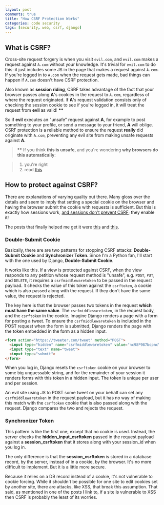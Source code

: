 ```yaml
---
layout: post
comments: true
title: "How CSRF Protection Works"
categories: code security
tags: [security, web, csrf, django]
---
```


## What is CSRF?

Cross-site request forgery is when you visit `evil.com`, and `evil.com` makes a request against `A.com` without your knowledge. It's trivial for `evil.com` to do this: it just includes some JS in the page that makes a request against `A.com`. If you're logged in to `A.com` when the request gets made, bad things can happen if `A.com` doesn't have CSRF protection.

Also known as __session riding__, CSRF takes advantage of the fact that your browser passes along __A__'s cookies in the request to `A.com`, regardless of where the request originated. If __A__'s request validation consists only of checking the session cookie to see if you're logged in, it will treat the request from __evil__ as valid! __\*\*__

So if __evil__ executes an "unsafe" request against __A__, for example to post something to your profile, or send a message to your friend, __A__ will oblige. CSRF protection is a reliable method to ensure the request __really__ did originate with `A.com`, preventing any evil site from making unsafe requests against __A__.

>__\*\*__ If you think __this is unsafe__, and you're wondering __why browsers do this automatically__:

>1. you're right
>2. read [this](/post/browser-security-worse-is-better)


## How to protect against CSRF?

There are explanations of varying quality out there. Many gloss over the details and seem to imply that setting a special cookie on the browser and having the browser submit the cookie with requests is sufficient. But this is exactly how sessions work, [and sessions don't prevent CSRF](https://www.owasp.org/index.php/Cross-Site_Request_Forgery_(CSRF)#Prevention_measures_that_do_NOT_work); they enable it!

The posts that finally helped me get it were [this](http://security.stackexchange.com/questions/47198/is-djangos-built-in-csrf-protection-enough) and [this](https://cloudunder.io/blog/csrf-token/).


### Double-Submit Cookie

Basically, there are are two patterns for stopping CSRF attacks: __Double-Submit Cookie__ and __Synchronizer Token__. Since I'm a Python fan, I'll start with the one used by Django, __Double-Submit Cookie__.

It works like this. If a view is protected against CSRF, when the view responds to any petition whose request method is "unsafe", e.g. `POST`, `PUT`, and `DELETE`, it requires a `csrfmiddlewaretoken` to be passed in the request payload. It checks the value of this token against the `csrftoken`, a cookie which is also passed along with the request. If they don't have the same value, the request is rejected.

The key here is that the browser passes two tokens in the request __which must have the same value__. The `csrfmiddlewaretoken`, in the request body, and the `csrftoken` in the cookie. Imagine Django renders a page with a form for posting a tweet. To ensure the `csrfmiddlewaretoken` is included in the POST request when the form is submitted, Django renders the page with the token embedded in the form as a hidden input.

~~~html
<form action="https://tweeter.com/tweet" method="POST">
  <input type="hidden" name="csrfmiddlewaretoken" value="nc98P987bcpncYhoadjoiydc9ajDlcn">
  <input type="text" name="tweet">
  <input type="submit">
</form>
~~~

When you log in, Django resets the `csrftoken` cookie on your browser to some big unguessable string, and for the remainder of your session it renders forms with this token in a hidden input. The token is unique per user and per session.

An evil site using JS to POST some tweet on your behalf can set any `csrfmiddlewaretoken` in the request payload, but it has no way of making this match with the `csrftoken` cookie that is also passed along with the request. Django compares the two and rejects the request.


### Synchronizer Token

This pattern is like the first one, except that no cookie is used. Instead, the server checks the __hidden_input_csrftoken__ passed in the request payload against a __session_csrftoken__ that it stores along with your session_id when you log in.

The only difference is that the __session_csrftoken__ is stored in a database record, by the server, instead of in a cookie, by the browser. It's no more difficult to implement. But it is a little more secure.

Because it relies on a DB record instead of a cookie, it's not vulnerable to cookie forcing. While it shouldn't be possible for one site to edit cookies set by another site, there are attacks, like XSS, that break this assumption. That said, as mentioned in one of the posts I link to, if a site is vulnerable to XSS then CSRF is probably the least of its worries.
